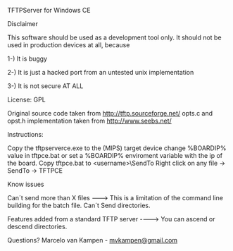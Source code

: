 TFTPServer for Windows CE

Disclaimer

This software should be used as a development tool only. It should not be used in production devices at all,
because

1-) It is buggy

2-) It is just a hacked port from an untested unix implementation

3-) It is not secure AT ALL

License: GPL

Original source code taken from http://tftp.sourceforge.net/
opts.c and opst.h implementation taken from http://www.seebs.net/

Instructions:

Copy the tftpserverce.exe to the (MIPS) target device
change %BOARDIP% value in tftpce.bat or set a %BOARDIP% enviroment variable with the ip of the board.
Copy tftpce.bat to <Documents and Settins>\<username>\SendTo
Right click on any file -> SendTo -> TFTPCE

Know issues

Can´t send more than X files 
 ---> This is a limitation of the command line building for the batch file.
Can´t Send directories.

Features added from a standard TFTP server
----> You can ascend or descend directories. 

Questions?
Marcelo van Kampen - mvkampen@gmail.com
